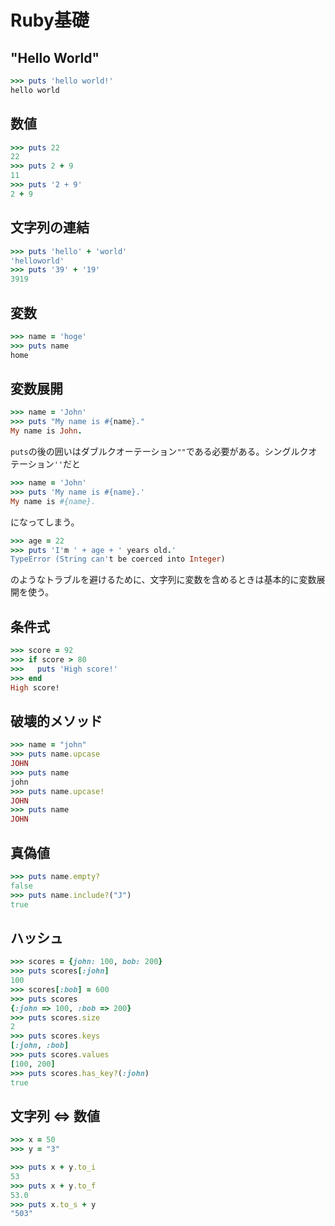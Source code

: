 # Ruby基礎
## "Hello World"
```ruby
>>> puts 'hello world!'
hello world
```
## 数値
```ruby
>>> puts 22
22
>>> puts 2 + 9
11
>>> puts '2 + 9'
2 + 9
```
## 文字列の連結
```ruby
>>> puts 'hello' + 'world'
'helloworld'
>>> puts '39' + '19'
3919
```

## 変数
```ruby
>>> name = 'hoge'
>>> puts name
home
```
## 変数展開
```ruby
>>> name = 'John'
>>> puts "My name is #{name}."
My name is John.
```
`puts`の後の囲いはダブルクオーテーション`""`である必要がある。シングルクオテーション`''`だと
```ruby
>>> name = 'John'
>>> puts 'My name is #{name}.'
My name is #{name}.
```
になってしまう。
```ruby
>>> age = 22
>>> puts 'I'm ' + age + ' years old.'
TypeError (String can't be coerced into Integer)
```
のようなトラブルを避けるために、文字列に変数を含めるときは基本的に変数展開を使う。

## 条件式
```ruby
>>> score = 92
>>> if score > 80
>>>   puts 'High score!'
>>> end
High score!
```

## 破壊的メソッド
```ruby
>>> name = "john"
>>> puts name.upcase
JOHN
>>> puts name
john
>>> puts name.upcase!
JOHN
>>> puts name
JOHN
```

## 真偽値
```ruby
>>> puts name.empty?
false
>>> puts name.include?("J")
true
```

## ハッシュ
```ruby
>>> scores = {john: 100, bob: 200}
>>> puts scores[:john]
100
>>> scores[:bob] = 600
>>> puts scores
{:john => 100, :bob => 200}
>>> puts scores.size
2
>>> puts scores.keys
[:john, :bob]
>>> puts scores.values
[100, 200]
>>> puts scores.has_key?(:john)
true
```

## 文字列 <=> 数値
```ruby
>>> x = 50
>>> y = "3"

>>> puts x + y.to_i
53
>>> puts x + y.to_f
53.0
>>> puts x.to_s + y
"503"
